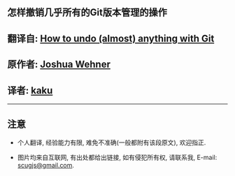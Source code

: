 ## 怎样撤销几乎所有的Git版本管理的操作

## 翻译自: [How to undo (almost) anything with Git](https://blog.github.com/2015-06-08-how-to-undo-almost-anything-with-git/)

## 原作者: [Joshua Wehner](https://github.com/jaw6)

## 译者: [kaku](https://github.com/kakuchange)
---


## 注意

- 个人翻译, 经验能力有限, 难免不准确(一般都附有该段原文), 欢迎指正.

- 图片均来自互联网, 有出处都给出链接, 如有侵犯所有权, 请联系我, 
E-mail: scugjs@gmail.com.
